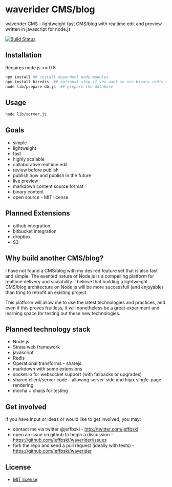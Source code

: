 # waverider CMS/blog

waverider CMS - lightweight fast CMS/blog with realtime edit and preview written in javascript for node.js

[![Build Status](https://secure.travis-ci.org/jeffbski/waverider.png?branch=master)](http://travis-ci.org/jeffbski/waverider)

## Installation

Requires node.js >= 0.8

```bash
npm install ## install dependent node modules
npm install hiredis  ## optional step if you want to use binary redis module
node lib/prepare-db.js  ## prepare the database
```

## Usage

```bash
node lib/server.js
```

## Goals

 - simple
 - lightweight
 - fast
 - highly scalable
 - collaborative realtime edit
 - review before publish
 - publish now and publish in the future
 - live preview
 - markdown content source format
 - binary content
 - open source - MIT license

## Planned Extensions

 - github integration
 - bitbucket integration
 - dropbox
 - S3

## Why build another CMS/blog?

I have not found a CMS/blog with my desired feature set that is also fast and simple. The evented nature of Node.js is a compelling platform for realtime delivery and scalability. I believe that building a lightweight CMS/blog architecture on Node.js will be more successfull (and enjoyable) than tring to retrofit an existing project.

This platform will allow me to use the latest technologies and practices, and even if this proves fruitless, it will nonetheless be a great experiment and learning space for testing out these new technologies.

## Planned technology stack

 - Node.js
 - Strata web framework
 - javascript
 - Redis
 - Operational transforms - sharejs
 - markdown with some extensions
 - socket.io for websocket support (with fallbacks or upgrades)
 - shared client/server code - allowing server-side and hijax single-page rendering
 - mocha + chaijs for testing

## Get involved

If you have input or ideas or would like to get involved, you may:

 - contact me via twitter @jeffbski  - <http://twitter.com/jeffbski>
 - open an issue on github to begin a discussion - <https://github.com/jeffbski/waverider/issues>
 - fork the repo and send a pull request (ideally with tests) - <https://github.com/jeffbski/waverider>

## License

 - [MIT license](http://github.com/jeffbski/waverider/raw/master/LICENSE)

